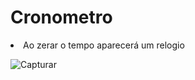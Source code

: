 # Cronometro 

<li> Ao zerar o tempo aparecerá um relogio



  
  ![Capturar](https://user-images.githubusercontent.com/62657817/120335714-12d30880-c2c8-11eb-8b62-d4967d5a3660.PNG)
